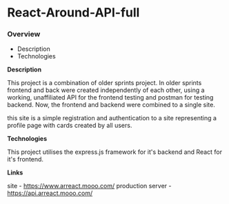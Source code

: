 # React-Around-API-full

### Overview

- Description
- Technologies

**Description**

This project is a combination of older sprints project.
In older sprints frontend and back were created independently of each other, using a working, unaffiliated API for the frontend testing and postman for testing backend.
Now, the frontend and backend were combined to a single site.

this site is a simple registration and authentication to a site representing a profile page with cards created by all users.

**Technologies**

This project utilises the express.js framework for it's backend and React for it's frontend.

**Links**

site - https://www.arreact.mooo.com/
production server - https://api.arreact.mooo.com/
